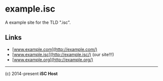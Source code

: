 example.isc
===========

A example site for the TLD ".isc".

## Links
* [www.example.com](http://example.com/)
* [www.example.isc](http://example.isc/) (our site!!!)
* [www.example.org](http://example.org/)


----

(c) 2014-present **iSC Host**
